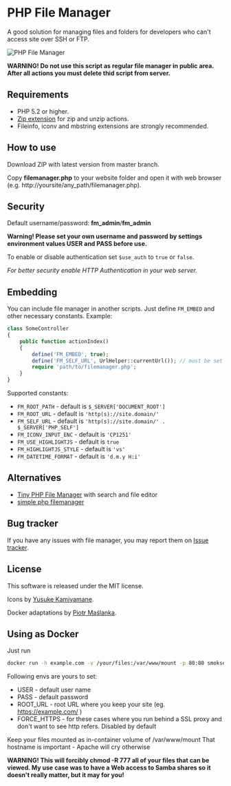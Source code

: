 # PHP File Manager

A good solution for managing files and folders for developers who can't access site over SSH or FTP.

![PHP File Manager](https://raw.github.com/alexantr/filemanager/master/phpfm.png)

**WARNING! Do not use this script as regular file manager in public area.
After all actions you must delete thid script from server.**

## Requirements

- PHP 5.2 or higher.
- [Zip extension](http://php.net/manual/en/book.zip.php) for zip and unzip actions.
- Fileinfo, iconv and mbstring extensions are strongly recommended.

## How to use

Download ZIP with latest version from master branch.

Copy **filemanager.php** to your website folder and open it with web browser
(e.g. http://yoursite/any_path/filemanager.php).

## Security

Default username/password: **fm_admin**/**fm_admin**

**Warning! Please set your own username and password by settings environment values
USER and PASS before use.**

To enable or disable authentication set `$use_auth` to `true` or `false`.

*For better security enable HTTP Authentication in your web server.*

## Embedding

You can include file manager in another scripts. Just define `FM_EMBED` and other necessary constants. Example:

```php
class SomeController
{
    public function actionIndex()
    {
        define('FM_EMBED', true);
        define('FM_SELF_URL', UrlHelper::currentUrl()); // must be set if URL to manager not equal PHP_SELF
        require 'path/to/filemanager.php';
    }
}
```

Supported constants:

- `FM_ROOT_PATH` - default is `$_SERVER['DOCUMENT_ROOT']`
- `FM_ROOT_URL` - default is `'http(s)://site.domain/'`
- `FM_SELF_URL` - default is `'http(s)://site.domain/' . $_SERVER['PHP_SELF']`
- `FM_ICONV_INPUT_ENC` - default is `'CP1251'`
- `FM_USE_HIGHLIGHTJS` - default is `true`
- `FM_HIGHLIGHTJS_STYLE` - default is `'vs'`
- `FM_DATETIME_FORMAT` - default is `'d.m.y H:i'`

## Alternatives

- [Tiny PHP File Manager](https://github.com/prasathmani/tinyfilemanager) with search and file editor
- [simple php filemanager](https://github.com/jcampbell1/simple-file-manager)

## Bug tracker

If you have any issues with file manager, you may report them on
[Issue tracker](https://github.com/alexantr/filemanager/issues).

## License

This software is released under the MIT license.

Icons by [Yusuke Kamiyamane](http://p.yusukekamiyamane.com/).

Docker adaptations by [Piotr Maślanka](https://github.com/piotrmaslanka).

## Using as Docker

Just run 

```bash 
docker run -h example.com -v /your/files:/var/www/mount -p 80:80 smokserwis/filemanager
```
Following envs are yours to set:
* USER - default user name
* PASS - default password
* ROOT_URL - root URL where you keep your site (eg. https://example.com/ )
* FORCE_HTTPS - for these cases where you run behind a SSL proxy and don't want to see http refers. Disabled by default

Keep your files mounted as in-container volume of /var/www/mount
That hostname is important - Apache will cry otherwise

**WARNING! This will forcibly chmod -R 777 all of your files that can be viewed. My use case was to have a Web
access to Samba shares so it doesn't really matter, but it may for you!**